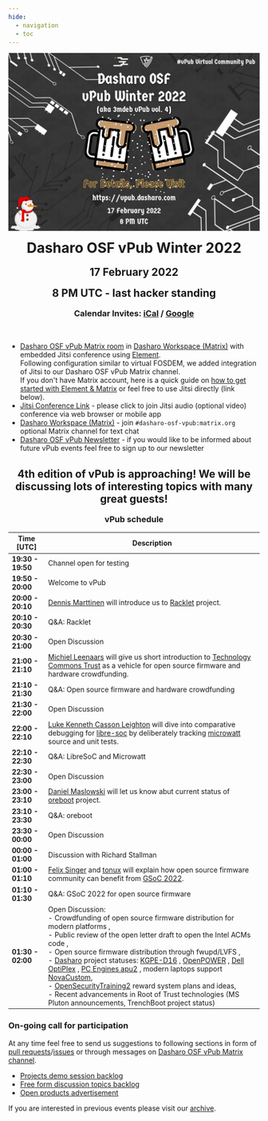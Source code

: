 ```yaml
---
hide:
  - navigation
  - toc
--- 
```


<p align="center" style="margin-bottom: 0px !important;">
  <img width="800" src="images/dasharo-osf-vpub-winter-2022-poster.png" alt="Dasharo OSF vPub Winter 2022 poster" align="center">
  </p>
<br>
<h1 align="center" style="margin-top: 0px;">Dasharo OSF vPub Winter 2022</h1>
<h2 align="center" style="margin-top: 0px;">17 February 2022</h2>
<h2 align="center" style="margin-top: 0px;">8 PM UTC - last hacker standing</h2>
<h3 align="center" style="margin-top: 0px;">Calendar Invites: <a href="https://cloud.3mdeb.com/index.php/s/bxWPFbg5PzkDeP2">iCal</a> / <a href="https://calendar.google.com/event?action=TEMPLATE&tmeid=MjZobm9ydXJuNzQ4OHM3bWszN3I1b2dwbjQgZXZlbnRzQDNtZGViLmNvbQ&tmsrc=events%403mdeb.com">Google</a></h3>
<br>

* [Dasharo OSF vPub Matrix room](https://matrix.to/#/#dasharo-osf-vpub:matrix.org) in [Dasharo Workspace (Matrix)](https://matrix.to/#/#dasharo:matrix.org) with embedded Jitsi conference using [Element](https://element.io/get-started).<br>
Following configuration similar to virtual FOSDEM, we added integration of Jitsi to our Dasharo OSF vPub Matrix channel.<br>
If you don't have Matrix account, here is a quick guide on [how to get started with Element & Matrix](https://frontpagelinux.com/tutorials/beginners-guide-how-to-get-started-with-element-matrix/) or feel free to use Jitsi directly (link below).
* [Jitsi Conference Link](https://meet.jit.si/dasharo-osf-vpub) - please click to join Jitsi audio (optional video) conference via web browser or mobile app
* [Dasharo Workspace (Matrix)](https://matrix.to/#/#dasharo:matrix.org) - join `#dasharo-osf-vpub:matrix.org` optional Matrix channel for text chat
* [Dasharo OSF vPub Newsletter](https://newsletter.3mdeb.com/subscription/0_K65I7ro) - if you would like to be informed about future vPub events feel free to sign up to our newsletter

<br>
<h2 align="center" style="margin-top: 0px;">4th edition of vPub is approaching! We will be discussing lots of interesting topics with many great guests!</h2>

<h3 align="center" style="margin-top: 0px;">vPub schedule</h3>

<center>

| Time [UTC]  | Description                          |
| ----------- | ------------------------------------ |
| **19:30 - 19:50** | Channel open for testing |
| **19:50 - 20:00** | Welcome to vPub |
| **20:00 - 20:10** | [Dennis Marttinen](https://twitter.com/twelho) will introduce us to [Racklet](https://racklet.io/) project.
| **20:10 - 20:30** | Q&A: Racklet |
| **20:30 - 21:00** | Open Discussion |
| **21:00 - 21:10** | [Michiel Leenaars](https://nlnet.nl/people/leenaars.html) will give us short introduction to [Technology Commons Trust](https://technologycommons.org/) as a vehicle for open source firmware and hardware crowdfunding.
| **21:10 - 21:30** | Q&A: Open source firmware and hardware crowdfunding |
| **21:30 - 22:00** | Open Discussion |
| **22:00 - 22:10** | [Luke Kenneth Casson Leighton](http://twitter.com/lkcl) will dive into comparative debugging for [libre-soc](https://libre-soc.org/) by deliberately tracking [microwatt](https://github.com/antonblanchard/microwatt) source and unit tests.
| **22:10 - 22:30** | Q&A: LibreSoC and Microwatt |
| **22:30 - 23:00** | Open Discussion |
| **23:00 - 23:10** | [Daniel Maslowski](https://twitter.com/OrangeCMS) will let us know abut current status of [oreboot](https://github.com/oreboot/oreboot) project.
| **23:10 - 23:30** | Q&A: oreboot |
| **23:30 - 00:00** | Open Discussion |
| **00:00 - 01:00** | Discussion with Richard Stallman |
| **01:00 - 01:10** | [Felix Singer](https://twitter.com/felixsinger1) and [tonux](https://github.com/Tonux599) will explain how open source firmware community can benefit from [GSoC 2022](https://mail.coreboot.org/hyperkitty/list/coreboot@coreboot.org/thread/PGKTAPC3UEPG722JBUBZYIQQ2UZSGRNA/).
| **01:10 - 01:30** | Q&A: GSoC 2022 for open source firmware |
| **01:30 - 02:00** | Open Discussion:<br>- Crowdfunding of open source firmware distribution for modern platforms , <br>- Public review of the open letter draft to open the Intel ACMs code , <br>- Open source firmware distribution through fwupd/LVFS , <br>- [Dasharo](https://dasharo.com/) project statuses: [KGPE-D16](https://docs.dasharo.com/variants/asus_kgpe_d16/releases/) , [OpenPOWER](https://docs.dasharo.com/variants/talos_2/releases/) , [Dell OptiPlex](https://docs.dasharo.com/variants/dell_optiplex/overview/) , [PC Engines apu2](pcengines.github.io) , modern laptops support [NovaCustom](https://configurelaptop.eu/coreboot-laptop/),<br>- [OpenSecurityTraining2](https://ost2.fyi/) reward system plans and ideas,<br>- Recent advancements in Root of Trust technologies (MS Pluton announcements, TrenchBoot project status) |

</center>

### On-going call for participation

At any time feel free to send us suggestions to following sections in form of
[pull requests](https://github.com/Dasharo/vpub/pulls)/[issues](https://github.com/Dasharo/vpub/issues)
or through messages on [Dasharo OSF vPub Matrix channel](https://matrix.to/#/#dasharo-osf-vpub:matrix.org).

* [Projects demo session backlog](projects_backlog.md)
* [Free form discussion topics backlog](topics_backlog.md)
* [Open products advertisement](products_backlog.md)

If you are interested in previous events please visit our [archive](archive.md).
